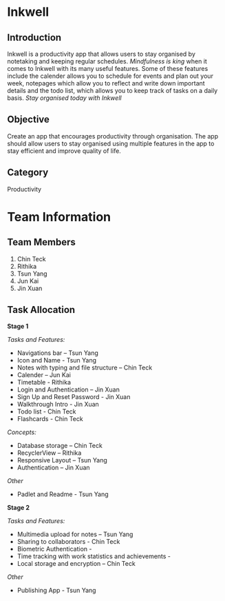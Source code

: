 # Inkwell #

## Introduction ##
Inkwell is a productivity app that allows users to stay organised by notetaking and keeping regular schedules. 
*Mindfulness is king* when it comes to Inkwell with its many useful features. Some of these features include the calender allows you to schedule for events and plan out your week, notepages which allow you to reflect and write down important details and
the todo list, which allows you to keep track of tasks on a daily basis. *Stay organised today with Inkwell*

## Objective ##
Create an app that encourages productivity through organisation. The app should allow users to stay organised using multiple features in the app to stay efficient and improve quality of life.


## Category ##
Productivity

# Team Information #

## Team Members ##
1. Chin Teck
2. Rithika
3. Tsun Yang
4. Jun Kai
5. Jin Xuan

## Task Allocation ##

**Stage 1**

*Tasks and Features:* 
- Navigations bar – Tsun Yang
- Icon and Name - Tsun Yang
- Notes with typing and file structure – Chin Teck 
- Calender – Jun Kai 
- Timetable - Rithika 
- Login and Authentication – Jin Xuan
- Sign Up and Reset Password - Jin Xuan
- Walkthrough Intro - Jin Xuan
- Todo list - Chin Teck
- Flashcards - Chin Teck

*Concepts:* 
- Database storage – Chin Teck 
- RecyclerView – Rithika 
- Responsive Layout – Tsun Yang 
- Authentication – Jin Xuan 

*Other* 
- Padlet and Readme - Tsun Yang

**Stage 2**

*Tasks and Features:*
- Multimedia upload for notes – Tsun Yang
- Sharing to collaborators  - Chin Teck
- Biometric Authentication -  
- Time tracking with work statistics and achievements  -
- Local storage and encryption – Chin Teck   

*Other* 
- Publishing App - Tsun Yang
 
